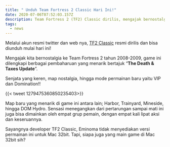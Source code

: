 ```yaml
---
title: " Unduh Team Fortress 2 Classic Hari Ini!"
date: 2020-07-06T07:52:03.157Z
description: Team Fortress 2 (TF2) Classic dirilis, mengajak bernostalgia sambil menikmati hal-hal baru dari sesepuh hero-class shooter ini.
tags:
  - news
---
```

Melalui akun resmi twitter dan web nya, [TF2 Classic](https://tf2classic.com/index.php) resmi dirilis dan bisa diunduh mulai hari ini!

 Mengajak kita bernostalgia ke Team Fortress 2 tahun 2008-2009, game ini dilengkapi berbagai pembaharuan yang menarik bertajuk “**The Death & Taxes Update**”.

Senjata yang keren, map nostalgia, hingga mode permainan baru yaitu VIP dan Domination!!

{{< tweet 1279475360850235403>}}

Map baru yang menarik di game ini antara lain; Harbor, Trainyard, Mineside, hingga DOM Hydro. Sensasi menegangkan dari pertarungan sampai mati ini juga bisa dimainkan oleh empat grup pemain, dengan empat kali lipat aksi dan keseruannya.

Sayangnya developer TF2 Classic, Eminoma tidak menyediakan versi permainan ini untuk Mac 32bit. Tapi, siapa juga yang main game di Mac 32bit sih?
